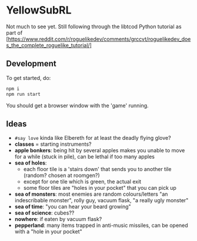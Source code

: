 # YellowSubRL

Not much to see yet. Still following through the libtcod Python tutorial as part of [https://www.reddit.com/r/roguelikedev/comments/grccvt/roguelikedev_does_the_complete_roguelike_tutorial/]

## Development

To get started, do:

```sh
npm i
npm run start
```

You should get a browser window with the 'game' running.

## Ideas

- `#say love` kinda like Elbereth for at least the deadly flying glove?
- **classes** = starting instruments?
- **apple bonkers**: being hit by several apples makes you unable to move for a while (stuck in pile), can be lethal if too many apples
- **sea of holes**:
  - each floor tile is a 'stairs down' that sends you to another tile (random? chosen at roomgen?)
  - except for one tile which is green, the actual exit
  - some floor tiles are "holes in your pocket" that you can pick up
- **sea of monsters**: most enemies are random colours/letters "an indescribable monster", rolly guy, vacuum flask, "a really ugly monster"
- **sea of time**: "you can hear your beard growing"
- **sea of science**: cubes??
- **nowhere**: if eaten by vacuum flask?
- **pepperland**: many items trapped in anti-music missiles, can be opened with a "hole in your pocket"
